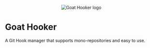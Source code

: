 <p align="center">
  <img src="https://cdn.discordapp.com/attachments/1098582011138031686/1254182228464762930/2024_06_22_12o_Kleki.png?ex=66788fb8&is=66773e38&hm=44ec7f640f6c571bc05f7bad178634967ab477373ed8b975cb9cd71308a45b5d&" alt="Goat Hooker logo">
</p>


# Goat Hooker

A Git Hook manager that supports mono-repositories and easy to use.
